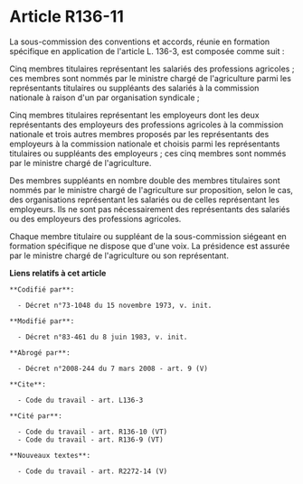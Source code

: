 # Article R136-11

La sous-commission des conventions et accords, réunie en formation spécifique en application de l'article L. 136-3, est
composée comme suit :

Cinq membres titulaires représentant les salariés des professions agricoles ; ces membres sont nommés par le ministre chargé
de l'agriculture parmi les représentants titulaires ou suppléants des salariés à la commission nationale à raison d'un par
organisation syndicale ; 

Cinq membres titulaires représentant les employeurs dont les deux représentants des employeurs des professions agricoles à la
commission nationale et trois autres membres proposés par les représentants des employeurs à la commission nationale et
choisis parmi les représentants titulaires ou suppléants des employeurs ; ces cinq membres sont nommés par le ministre chargé
de l'agriculture.

Des membres suppléants en nombre double des membres titulaires sont nommés par le ministre chargé de l'agriculture sur
proposition, selon le cas, des organisations représentant les salariés ou de celles représentant les employeurs. Ils ne sont
pas nécessairement des représentants des salariés ou des employeurs des professions agricoles. 

Chaque membre titulaire ou suppléant de la sous-commission siégeant en formation spécifique ne dispose que d'une voix. La
présidence est assurée par le ministre chargé de l'agriculture ou son représentant.

**Liens relatifs à cet article**

	**Codifié par**:

	  - Décret n°73-1048 du 15 novembre 1973, v. init.

	**Modifié par**:

	  - Décret n°83-461 du 8 juin 1983, v. init.

	**Abrogé par**:

	  - Décret n°2008-244 du 7 mars 2008 - art. 9 (V)

	**Cite**:

	  - Code du travail - art. L136-3

	**Cité par**:

	  - Code du travail - art. R136-10 (VT)
	  - Code du travail - art. R136-9 (VT)

	**Nouveaux textes**:

	  - Code du travail - art. R2272-14 (V)
